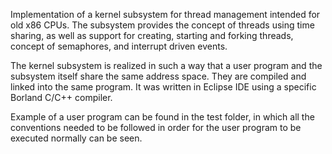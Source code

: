 Implementation of a kernel subsystem for thread management intended for old x86 CPUs. The subsystem provides the concept of threads using time sharing, as well as support for creating, starting and forking threads, concept of semaphores, and interrupt driven events.

The kernel subsystem is realized in such a way that a user program and the subsystem itself share the same address space. They are compiled and linked into the same program. It was written in Eclipse IDE using a specific Borland C/C++ compiler.

Example of a user program can be found in the test folder, in which all the conventions needed to be followed in order for the user program to be executed normally can be seen.
